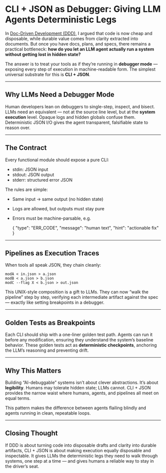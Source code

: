 # CLI + JSON as Debugger: Giving LLM Agents Deterministic Legs

In [Doc-Driven Development (DDD)](./ddd.md), I argued that code is now cheap and disposable, while durable value comes from clarity extracted into documents. But once you have docs, plans, and specs, there remains a practical bottleneck: **how do you let an LLM agent actually run a system without getting lost in hidden state?**

The answer is to treat your tools as if they’re running in **debugger mode** — exposing every step of execution in machine-readable form. The simplest universal substrate for this is **CLI + JSON**.

---

## Why LLMs Need a Debugger Mode

Human developers lean on debuggers to single-step, inspect, and bisect. LLMs need an equivalent — not at the source line level, but at the **system execution** level. Opaque logs and hidden globals confuse them. Deterministic JSON I/O gives the agent transparent, falsifiable state to reason over.

---

## The Contract

Every functional module should expose a pure CLI:

- stdin: JSON input  
- stdout: JSON output  
- stderr: structured error JSON  

The rules are simple:

- Same input → same output (no hidden state)  
- Logs are allowed, but outputs must stay pure  
- Errors must be machine-parsable, e.g.

    { "type": "ERR_CODE", "message": "human text", "hint": "actionable fix" }

---

## Pipelines as Execution Traces

When tools all speak JSON, they chain cleanly:

    modA < in.json > a.json
    modB < a.json > b.json
    modC --flag X < b.json > out.json

This UNIX-style composition is a gift to LLMs. They can now “walk the pipeline” step by step, verifying each intermediate artifact against the spec — exactly like setting breakpoints in a debugger.

---

## Golden Tests as Breakpoints

Each CLI should ship with a one-liner golden test path. Agents can run it before any modification, ensuring they understand the system’s baseline behavior. These golden tests act as **deterministic checkpoints**, anchoring the LLM’s reasoning and preventing drift.

---

## Why This Matters

Building “AI-debuggable” systems isn’t about clever abstractions. It’s about **legibility**. Humans may tolerate hidden state; LLMs cannot. CLI + JSON provides the narrow waist where humans, agents, and pipelines all meet on equal terms.  

This pattern makes the difference between agents flailing blindly and agents running in clean, repeatable loops.

---

## Closing Thought

If DDD is about turning code into disposable drafts and clarity into durable artifacts, CLI + JSON is about making execution equally disposable and inspectable. It gives LLMs the deterministic legs they need to walk through systems, one step at a time — and gives humans a reliable way to stay in the driver’s seat.

